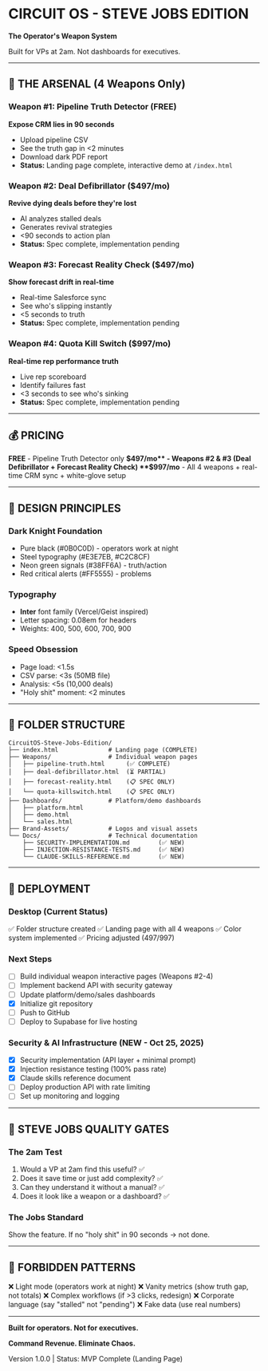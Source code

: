 # CIRCUIT OS - STEVE JOBS EDITION

**The Operator's Weapon System**

Built for VPs at 2am. Not dashboards for executives.

---

## 🎯 THE ARSENAL (4 Weapons Only)

### Weapon #1: Pipeline Truth Detector (FREE)
**Expose CRM lies in 90 seconds**
- Upload pipeline CSV
- See the truth gap in <2 minutes
- Download dark PDF report
- **Status:** Landing page complete, interactive demo at `/index.html`

### Weapon #2: Deal Defibrillator ($497/mo)
**Revive dying deals before they're lost**
- AI analyzes stalled deals
- Generates revival strategies
- <90 seconds to action plan
- **Status:** Spec complete, implementation pending

### Weapon #3: Forecast Reality Check ($497/mo)
**Show forecast drift in real-time**
- Real-time Salesforce sync
- See who's slipping instantly
- <5 seconds to truth
- **Status:** Spec complete, implementation pending

### Weapon #4: Quota Kill Switch ($997/mo)
**Real-time rep performance truth**
- Live rep scoreboard
- Identify failures fast
- <3 seconds to see who's sinking
- **Status:** Spec complete, implementation pending

---

## 💰 PRICING

**FREE** - Pipeline Truth Detector only
**$497/mo** - Weapons #2 & #3 (Deal Defibrillator + Forecast Reality Check)
**$997/mo** - All 4 weapons + real-time CRM sync + white-glove setup

---

## 🎨 DESIGN PRINCIPLES

### Dark Knight Foundation
- Pure black (#0B0C0D) - operators work at night
- Steel typography (#E3E7EB, #C2C8CF)
- Neon green signals (#38FF6A) - truth/action
- Red critical alerts (#FF5555) - problems

### Typography
- **Inter** font family (Vercel/Geist inspired)
- Letter spacing: 0.08em for headers
- Weights: 400, 500, 600, 700, 900

### Speed Obsession
- Page load: <1.5s
- CSV parse: <3s (50MB file)
- Analysis: <5s (10,000 deals)
- "Holy shit" moment: <2 minutes

---

## 📁 FOLDER STRUCTURE

```
CircuitOS-Steve-Jobs-Edition/
├── index.html              # Landing page (COMPLETE)
├── Weapons/                # Individual weapon pages
│   ├── pipeline-truth.html      (✅ COMPLETE)
│   ├── deal-defibrillator.html  (⏳ PARTIAL)
│   ├── forecast-reality.html    (📋 SPEC ONLY)
│   └── quota-killswitch.html    (📋 SPEC ONLY)
├── Dashboards/             # Platform/demo dashboards
│   ├── platform.html
│   ├── demo.html
│   └── sales.html
├── Brand-Assets/           # Logos and visual assets
└── Docs/                   # Technical documentation
    ├── SECURITY-IMPLEMENTATION.md        (✅ NEW)
    ├── INJECTION-RESISTANCE-TESTS.md     (✅ NEW)
    └── CLAUDE-SKILLS-REFERENCE.md        (✅ NEW)
```

---

## 🚀 DEPLOYMENT

### Desktop (Current Status)
✅ Folder structure created
✅ Landing page with all 4 weapons
✅ Color system implemented
✅ Pricing adjusted ($497/$997)

### Next Steps
- [ ] Build individual weapon interactive pages (Weapons #2-4)
- [ ] Implement backend API with security gateway
- [ ] Update platform/demo/sales dashboards
- [x] Initialize git repository
- [ ] Push to GitHub
- [ ] Deploy to Supabase for live hosting

### Security & AI Infrastructure (NEW - Oct 25, 2025)
- [x] Security implementation (API layer + minimal prompt)
- [x] Injection resistance testing (100% pass rate)
- [x] Claude skills reference document
- [ ] Deploy production API with rate limiting
- [ ] Set up monitoring and logging

---

## 🎯 STEVE JOBS QUALITY GATES

### The 2am Test
1. Would a VP at 2am find this useful? ✅
2. Does it save time or just add complexity? ✅
3. Can they understand it without a manual? ✅
4. Does it look like a weapon or a dashboard? ✅

### The Jobs Standard
Show the feature. If no "holy shit" in 90 seconds → not done.

---

## 🚫 FORBIDDEN PATTERNS

❌ Light mode (operators work at night)
❌ Vanity metrics (show truth gap, not totals)
❌ Complex workflows (if >3 clicks, redesign)
❌ Corporate language (say "stalled" not "pending")
❌ Fake data (use real numbers)

---

**Built for operators. Not for executives.**

**Command Revenue. Eliminate Chaos.**

Version 1.0.0 | Status: MVP Complete (Landing Page)
